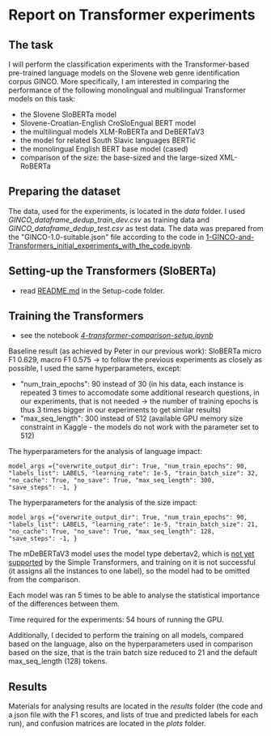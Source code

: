 # Report on Transformer experiments

## The task

I will perform the classification experiments with the Transformer-based pre-trained language models on the Slovene web genre identification corpus GINCO. More specifically, I am interested in comparing the performance of the following monolingual and multilingual Transformer models on this task:

* the Slovene SloBERTa model
* Slovene-Croatian-English CroSloEngual BERT model
* the multilingual models XLM-RoBERTa and DeBERTaV3
* the model for related South Slavic languages BERTić
* the monolingual English BERT base model (cased)
* comparison of the size: the base-sized and the large-sized XML-RoBERTa

## Preparing the dataset
The data, used for the experiments, is located in the *data* folder. I used *GINCO_dataframe_dedup_train_dev.csv* as training data and *GINCO_dataframe_dedup_test.csv* as test data. The data was prepared from the "GINCO-1.0-suitable.json" file according to the code in [1-GINCO-and-Transformers_initial_experiments_with_the_code.ipynb](https://github.com/TajaKuzman/Transformers-GINCO-Experiments/blob/main/Setup-code/1-GINCO-and-Transformers_initial_experiments_with_the_code.ipynb).

## Setting-up the Transformers (SloBERTa)

- read [README.md](https://github.com/TajaKuzman/Transformers-GINCO-Experiments/tree/main/Setup-code) in the Setup-code folder.

## Training the Transformers

- see the notebook [*4-transformer-comparison-setup.ipynb*](https://github.com/TajaKuzman/Transformers-GINCO-Experiments/blob/main/4-Transformer-comparison-setup.ipynb)

Baseline result (as achieved by Peter in our previous work): SloBERTa micro F1 0.629, macro F1 0.575 -> to follow the previous experiments as closely as possible, I used the same hyperparameters, except:
- "num_train_epochs": 90 instead of 30 (in his data, each instance is repeated 3 times to accomodate some additional research questions, in our experiments, that is not needed -> the number of training epochs is thus 3 times bigger in our experiments to get similar results)
- "max_seq_length": 300 instead of 512 (available GPU memory size constraint in Kaggle - the models do not work with the parameter set to 512)

The hyperparameters for the analysis of language impact:

`
model_args ={"overwrite_output_dir": True,
             "num_train_epochs": 90,
             "labels_list": LABELS,
             "learning_rate": 1e-5,
             "train_batch_size": 32,
             "no_cache": True,
             "no_save": True,
             "max_seq_length": 300,
             "save_steps": -1,
             }
`

The hyperparameters for the analysis of the size impact:

`
model_args ={"overwrite_output_dir": True,
             "num_train_epochs": 90,
             "labels_list": LABELS,
             "learning_rate": 1e-5,
             "train_batch_size": 21,
             "no_cache": True,
             "no_save": True,
             "max_seq_length": 128,
             "save_steps": -1,
             }
`

The mDeBERTaV3 model uses the model type debertav2, which is [not yet supported](https://simpletransformers.ai/docs/classification-specifics/) by the Simple Transformers, and training on it is not successful (it assigns all the instances to one label), so the model had to be omitted from the comparison.

Each model was ran 5 times to be able to analyse the statistical importance of the differences between them.

Time required for the experiments: 54 hours of running the GPU.

Additionally, I decided to perform the training on all models, compared based on the language, also on the hyperparameters used in comparison based on the size, that is the train batch size reduced to 21 and the default max_seq_length  (128) tokens.

## Results

Materials for analysing results are located in the *results* folder (the code and a json file with the F1 scores, and lists of true and predicted labels for each run), and confusion matrices are located in the *plots* folder.